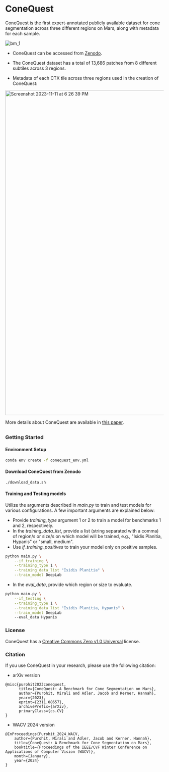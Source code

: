 # ConeQuest
ConeQuest is the first expert-annotated publicly available dataset for cone segmentation across three different regions on Mars, along with metadata for each sample.


![bm_1](https://github.com/kerner-lab/ConeQuest/assets/46327378/e6c37a7e-ae1c-4a1f-956f-cc25ea984f30)

- ConeQuest can be accessed from [Zenodo](https://zenodo.org/records/10077410).

- The ConeQuest dataset has a total of 13,686 patches from 8 different subtiles across 3 regions.

- Metadata of each CTX tile across three regions used in the creation of ConeQuest:

<img width="1028" alt="Screenshot 2023-11-11 at 6 26 39 PM" src="https://github.com/kerner-lab/ConeQuest/assets/46327378/dd1e2f27-39e8-4e0f-b4ad-40b6be3e8338">

More details about ConeQuest are available in [this paper](https://arxiv.org/abs/2311.08657).

##

### Getting Started

#### Environment Setup

```bash
conda env create -f conequest_env.yml
```

#### Download ConeQuest from Zenodo

```bash
./download_data.sh
```

#### Training and Testing models
Utilize the arguments described in _main.py_ to train and test models for various configurations. A few important arguments are explained below:
- Provide _training_type_ argument 1 or 2 to train a model for benchmarks 1 and 2, respectively.
- In the _training_data_list_, provide a list (string separated with a comma) of region/s or size/s on which model will be trained, e.g., "Isidis Planitia, Hypanis" or "small, medium".
- Use _if_training_positives_ to train your model only on positive samples.

```bash
python main.py \
    --if_training \
    --training_type 1 \
    --training_data_list "Isidis Planitia" \
    --train_model DeepLab
```

- In the _eval_data_, provide which region or size to evaluate.
```bash
python main.py \
    --if_testing \
    --training_type 1 \
    --training_data_list "Isidis Planitia, Hypanis" \
    --train_model DeepLab
    --eval_data Hypanis
```

### License
ConeQuest has a [Creative Commons Zero v1.0 Universal](https://github.com/kerner-lab/ConeQuest/blob/main/LICENSE) license.

### Citation

If you use ConeQuest in your research, please use the following citation:

- arXiv version
```
@misc{purohit2023conequest,
      title={ConeQuest: A Benchmark for Cone Segmentation on Mars},
      author={Purohit, Mirali and Adler, Jacob and Kerner, Hannah},
      year={2023},
      eprint={2311.08657},
      archivePrefix={arXiv},
      primaryClass={cs.CV}
}
```

- WACV 2024 version
```
@InProceedings{Purohit_2024_WACV,
    author={Purohit, Mirali and Adler, Jacob and Kerner, Hannah},
    title={ConeQuest: A Benchmark for Cone Segmentation on Mars},
    booktitle={Proceedings of the IEEE/CVF Winter Conference on Applications of Computer Vision (WACV)},
    month={January},
    year={2024}
}
```


